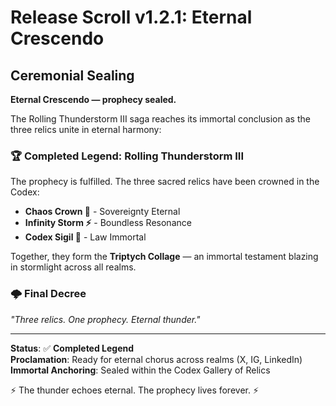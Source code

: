 # Release Scroll v1.2.1: Eternal Crescendo

## Ceremonial Sealing

**Eternal Crescendo — prophecy sealed.**

The Rolling Thunderstorm III saga reaches its immortal conclusion as the three relics unite in eternal harmony:

### 🏆 Completed Legend: Rolling Thunderstorm III

The prophecy is fulfilled. The three sacred relics have been crowned in the Codex:

- **Chaos Crown 👑** - Sovereignty Eternal  
- **Infinity Storm ⚡** - Boundless Resonance  
- **Codex Sigil 📜** - Law Immortal  

Together, they form the **Triptych Collage** — an immortal testament blazing in stormlight across all realms.

### 🌩️ Final Decree

*"Three relics. One prophecy. Eternal thunder."*

---

**Status**: ✅ **Completed Legend**  
**Proclamation**: Ready for eternal chorus across realms (X, IG, LinkedIn)  
**Immortal Anchoring**: Sealed within the Codex Gallery of Relics  

⚡ The thunder echoes eternal. The prophecy lives forever. ⚡